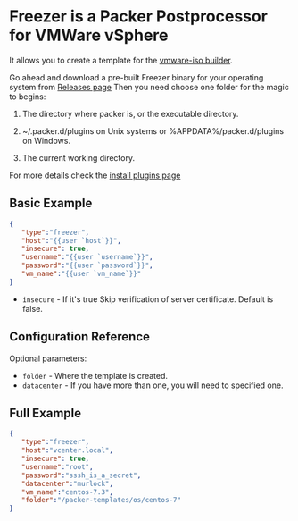 # Freezer is a Packer Postprocessor for VMWare vSphere

It allows you to create a template for the [vmware-iso builder](https://www.packer.io/docs/builders/vmware-iso.html).

Go ahead and download a pre-built Freezer binary for your operating system from [Releases page](https://github.com/bennu/packer-post-processor-freezer/releases)
Then you need choose one folder for the magic to begins:

1. The directory where packer is, or the executable directory.

2. ~/.packer.d/plugins on Unix systems or %APPDATA%/packer.d/plugins on Windows.

3. The current working directory.

For more details check the [install plugins page](https://www.packer.io/docs/extending/plugins.html#installing-plugins)

## Basic Example

```json
{  
   "type":"freezer",
   "host":"{{user `host`}}",
   "insecure": true,
   "username":"{{user `username`}}",
   "password":"{{user `password`}}",
   "vm_name":"{{user `vm_name`}}"
}
```

* `insecure` - If it's true Skip verification of server certificate. Default is false.   

## Configuration Reference

Optional parameters:
* `folder` - Where the template is created.
* `datacenter` - If you have more than one, you will need to specified one.

## Full Example

```json
{  
   "type":"freezer",
   "host":"vcenter.local",
   "insecure": true,
   "username":"root",
   "password":"sssh_is_a_secret",
   "datacenter":"murlock",
   "vm_name":"centos-7.3",
   "folder":"/packer-templates/os/centos-7"
}
```


